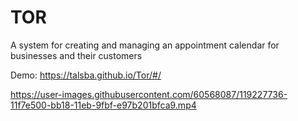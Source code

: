 # TOR

A system for creating and managing an appointment calendar for businesses and their customers

Demo: https://talsba.github.io/Tor/#/


https://user-images.githubusercontent.com/60568087/119227736-11f7e500-bb18-11eb-9fbf-e97b201bfca9.mp4






